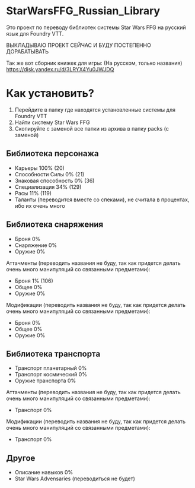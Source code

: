 # StarWarsFFG_Russian_Library
Это проект по переводу библиотек системы Star Wars FFG на русский язык для Foundry VTT.

ВЫКЛАДЫВАЮ ПРОЕКТ СЕЙЧАС И БУДУ ПОСТЕПЕННО ДОРАБАТЫВАТЬ

Так же вот сборник книжек для игры: (На русском, только названия)
https://disk.yandex.ru/d/3LRYX4Yu0JWJDQ

# Как установить?
1. Перейдите в папку где находятся установленные системы для Foundry VTT
2. Найти систему Star Wars FFG
3. Скопируйте с заменой все папки из архива в папку packs (с заменой)

## Библиотека персонажа
 - Карьеры 100% (20)
 - Способности Силы 0% (21)
 - Знаковая способность 0% (36)
 - Специализация 34% (129)
 - Расы 11% (119)
 - Таланты (переводится вместе со спеками), не считала в процентах, ибо их очень много

## Библиотека снаряжения
 - Броня 0%
 - Снаряжение 0%
 - Оружие 0%

Аттачменты (переводить названия не буду, так как придется делать очень много манипуляций со связанными предметами):
- Броня 1% (106)
- Общее 0%
- Оружие 0%

Модификации (переводить названия не буду, так как придется делать очень много манипуляций со связанными предметами):
 - Броня 0%
 - Общее 0%
 - Оружие 0%

## Библиотека транспорта
- Транспорт планетарный 0%
- Транспорт космический 0%
- Оружие транспорта 0%

Аттачменты (переводить названия не буду, так как придется делать очень много манипуляций со связанными предметами):
 - Транспорт 0%

Модификации (переводить названия не буду, так как придется делать очень много манипуляций со связанными предметами):
 - Транспорт 0%

## Другое
- Описание навыков 0%
- Star Wars Advensaries (переводиться не будет)
